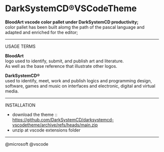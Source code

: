 # DarkSystemCD&reg;VSCodeTheme
<strong>BloodArt vscode color pallet under DarkSystemCD productivity;</strong>
<br>color pallet has been built alomg the path of the pascal language and adapted and enriched for the editor;

---

USAGE TERMS

<strong>BloodArt</strong>
<br>logo used to identify, submit, and publish art and literature.<br>
As well as the base reference that illustrate other logos.

<strong>DarkSystemCD&reg;</strong>
<br>used to identify, meet, work and publish
logics and programming design, software, games and music
on interfaces and electronic, digital and virtual media.

---

INSTALLATION

- download the theme :: https://github.com/DarkSystemCD/darksystemcd-vscodetheme/archive/refs/heads/main.zip<br>
- unzip at vscode extensions folder

---

@microsoft @vscode
